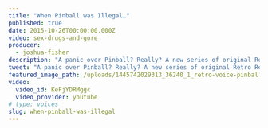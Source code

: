 ```yaml
---
title: "When Pinball was Illegal…"
published: true
date: 2015-10-26T00:00:00.000Z
video: sex-drugs-and-gore
producer:
  - joshua-fisher
description: "A panic over Pinball? Really? A new series of original Retro Report short docs produced for Facebook."
tweet: "A panic over Pinball? Really? A new series of original Retro Report short docs produced for Facebook."
featured_image_path: /uploads/1445742029313_36240_1_retro-voice-pinball.jpg
video:
  video_id: KeFjYDRMggc
  video_provider: youtube
# type: voices
slug: when-pinball-was-illegal
---
```

